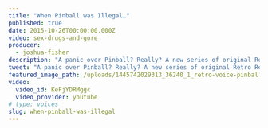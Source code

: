 ```yaml
---
title: "When Pinball was Illegal…"
published: true
date: 2015-10-26T00:00:00.000Z
video: sex-drugs-and-gore
producer:
  - joshua-fisher
description: "A panic over Pinball? Really? A new series of original Retro Report short docs produced for Facebook."
tweet: "A panic over Pinball? Really? A new series of original Retro Report short docs produced for Facebook."
featured_image_path: /uploads/1445742029313_36240_1_retro-voice-pinball.jpg
video:
  video_id: KeFjYDRMggc
  video_provider: youtube
# type: voices
slug: when-pinball-was-illegal
---
```

